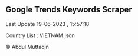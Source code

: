 

## Google Trends Keywords Scraper 
 
Last Update 19-06-2023 , 15:57:18

Country List :
VIETNAM.json



© Abdul Muttaqin 
